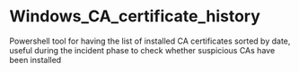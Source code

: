 # Windows_CA_certificate_history
Powershell tool for having the list of installed CA certificates sorted by date, useful during the incident phase to check whether suspicious CAs have been installed

